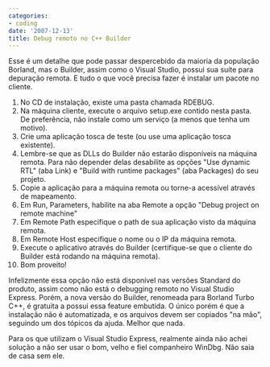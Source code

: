 ```yaml
---
categories:
- coding
date: '2007-12-13'
title: Debug remoto no C++ Builder
---
```


Esse é um detalhe que pode passar despercebido da maioria da população Borland, mas o Builder, assim como o Visual Studio, possui sua suíte para depuração remota. E tudo o que você precisa fazer é instalar um pacote no cliente.

  1. No CD de instalação, existe uma pasta chamada RDEBUG.
  2. Na máquina cliente, execute o arquivo setup.exe contido nesta pasta. De preferência, não instale como um serviço (a menos que tenha um motivo).
  3. Crie uma aplicação tosca de teste (ou use uma aplicação tosca existente).
  4. Lembre-se que as DLLs do Builder não estarão disponíveis na máquina remota. Para não depender delas desabilite as opções "Use dynamic RTL" (aba Link) e "Build with runtime packages" (aba Packages) do seu projeto.
  5. Copie a aplicação para a máquina remota ou torne-a acessível através de mapeamento.
  6. Em Run, Parameters, habilite na aba Remote a opção "Debug project on remote machine"
  7. Em Remote Path especifique o path de sua aplicação visto da máquina remota.
  8. Em Remote Host especifique o nome ou o IP da máquina remota.
  9. Execute o aplicativo através do Builder (certifique-se que o cliente do Builder está rodando na máquina remota).
  10. Bom proveito!

Infelizmente essa opção não está disponível nas versões Standard do produto, assim como não está o debugging remoto no Visual Studio Express. Porém, a nova versão do Builder, renomeada para Borland Turbo C++, é gratuita a possui essa feature embutida. O único porém é que a instalação não é automatizada, e os arquivos devem ser copiados "na mão", seguindo um dos tópicos da ajuda. Melhor que nada.

Para os que utilizam o Visual Studio Express, realmente ainda não achei solução a não ser usar o bom, velho e fiel companheiro WinDbg. Não saia de casa sem ele.

